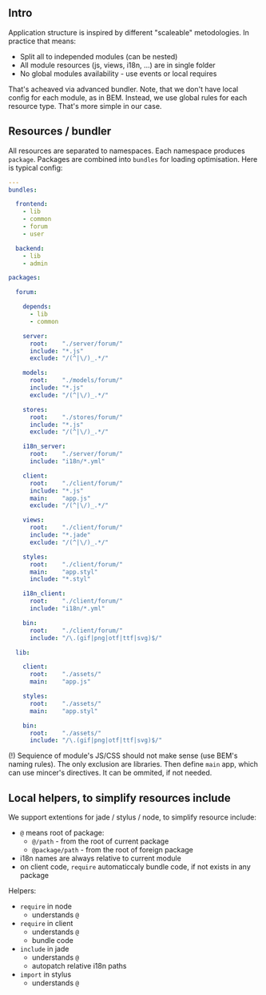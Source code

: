 Intro
-----

Application structure is inspired by different "scaleable" metodologies.
In practice that means:

- Split all to independed modules (can be nested)
- All module resources (js, views, i18n, ...) are in single folder
- No global modules availability - use events or local requires

That's acheaved via advanced bundler. Note, that we don't have local config
for each module, as in BEM. Instead, we use global rules for each resource type.
That's more simple in our case.


Resources / bundler
-------------------

All resources are separated to namespaces. Each namespace produces `package`.
Packages are combined into `bundles` for loading optimisation. Here is typical
config:

``` yaml
---
bundles:

  frontend:
    - lib
    - common
    - forum
    - user

  backend:
    - lib
    - admin

packages:

  forum:

    depends:
      - lib
      - common

    server:
      root:    "./server/forum/"
      include: "*.js"
      exclude: "/(^|\/)_.*/"

    models:
      root:    "./models/forum/"
      include: "*.js"
      exclude: "/(^|\/)_.*/"

    stores:
      root:    "./stores/forum/"
      include: "*.js"
      exclude: "/(^|\/)_.*/"

    i18n_server:
      root:    "./server/forum/"
      include: "i18n/*.yml"

    client:
      root:    "./client/forum/"
      include: "*.js"
      main:    "app.js"
      exclude: "/(^|\/)_.*/"

    views:
      root:    "./client/forum/"
      include: "*.jade"
      exclude: "/(^|\/)_.*/"

    styles:
      root:    "./client/forum/"
      main:    "app.styl"
      include: "*.styl"

    i18n_client:
      root:    "./client/forum/"
      include: "i18n/*.yml"

    bin:
      root:    "./client/forum/"
      include: "/\.(gif|png|otf|ttf|svg)$/"

  lib:

    client:
      root:    "./assets/"
      main:    "app.js"

    styles:
      root:    "./assets/"
      main:    "app.styl"

    bin:
      root:    "./assets/"
      include: "/\.(gif|png|otf|ttf|svg)$/"
```

(!) Sequience of module's JS/CSS should not make sense (use BEM's naming rules).
The only exclusion are libraries. Then define `main` app, which can use mincer's
directives. It can be ommited, if not needed.


Local helpers, to simplify resources include
--------------------------------------------

We support extentions for jade / stylus / node, to simplify resource include:

- `@` means root of package:
  - `@/path` - from the root of current package
  - `@package/path` - from the root of foreign package
- i18n names are always relative to current module
- on client code, `require` automaticcaly bundle code, if not exists in
  any package

Helpers:

- `require` in node
  - understands `@`
- `require` in client
  - understands `@`
  - bundle code
- `include` in jade
  - understands `@`
  - autopatch relative i18n paths
- `import` in stylus
  - understands `@`

